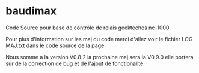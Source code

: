 # baudimax
Code Source pour base de contrôle de relais geekteches nc-1000

Pour plus d'information sur les maj du code merci d'allez voir le fichier LOG MAJ.txt dans le code source de la page

Nous somme a la version V0.8.2 la prochaine maj sera la V0.9.0 elle portera sur de la correction de bug et de l'ajout de fonctionalité.
